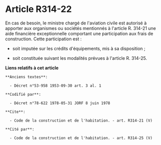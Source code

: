 # Article R314-22

En cas de besoin, le ministre chargé de l'aviation civile est autorisé à apporter aux organismes ou sociétés mentionnés à
l'article R. 314-21 une aide financière exceptionnelle comportant une participation aux frais de construction. Cette
participation est :

- soit imputée sur les crédits d'équipements, mis à sa disposition ;

- soit constituée suivant les modalités prévues à l'article R. 314-25.

**Liens relatifs à cet article**

	**Anciens textes**:

	  - Décret n°53-958 1953-09-30 art. 3 al. 1

	**Codifié par**:

	  - Décret n°78-622 1978-05-31 JORF 8 juin 1978

	**Cite**:

	  - Code de la construction et de l'habitation. - art. R314-21 (V)

	**Cité par**:

	  - Code de la construction et de l'habitation. - art. R314-25 (V)
